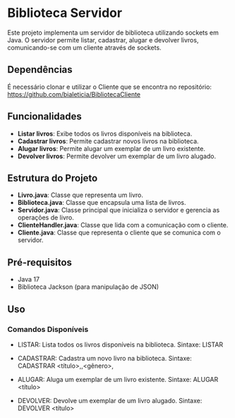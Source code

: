 # Biblioteca Servidor

Este projeto implementa um servidor de biblioteca utilizando sockets em Java. O servidor permite listar, cadastrar, alugar e devolver livros, comunicando-se com um cliente através de sockets.

## Dependências

É necessário clonar e utilizar o Cliente que se encontra no repositório: https://github.com/bialeticia/BibliotecaCliente

## Funcionalidades

- **Listar livros**: Exibe todos os livros disponíveis na biblioteca.
- **Cadastrar livros**: Permite cadastrar novos livros na biblioteca.
- **Alugar livros**: Permite alugar um exemplar de um livro existente.
- **Devolver livros**: Permite devolver um exemplar de um livro alugado.

## Estrutura do Projeto

- **Livro.java**: Classe que representa um livro.
- **Biblioteca.java**: Classe que encapsula uma lista de livros.
- **Servidor.java**: Classe principal que inicializa o servidor e gerencia as operações de livro.
- **ClienteHandler.java**: Classe que lida com a comunicação com o cliente.
- **Cliente.java**: Classe que representa o cliente que se comunica com o servidor.

## Pré-requisitos

- Java 17
- Biblioteca Jackson (para manipulação de JSON)

## Uso
### Comandos Disponíveis

- LISTAR: Lista todos os livros disponíveis na biblioteca.
  Sintaxe: LISTAR
  
- CADASTRAR: Cadastra um novo livro na biblioteca.
  Sintaxe: CADASTRAR <título>,<autor>,<gênero>,<exemplares>

- ALUGAR: Aluga um exemplar de um livro existente.
  Sintaxe: ALUGAR <título>

- DEVOLVER: Devolve um exemplar de um livro alugado.
  Sintaxe: DEVOLVER <título>
